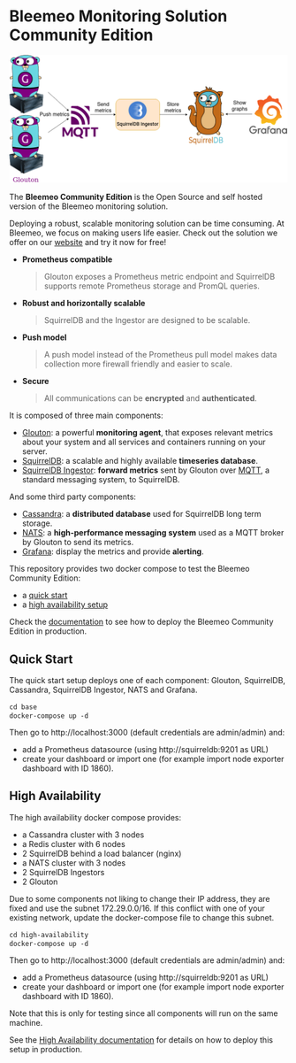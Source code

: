 # Bleemeo Monitoring Solution Community Edition

![Community Edition](community-edition.drawio.png)

The **Bleemeo Community Edition** is the Open Source and self hosted version of
the Bleemeo monitoring solution.

Deploying a robust, scalable monitoring solution can be time consuming. At
Bleemeo, we focus on making users life easier. Check out the solution we offer
on our [website](https://bleemeo.com) and try it now for free!

- **Prometheus compatible**
  > Glouton exposes a Prometheus metric endpoint and SquirrelDB supports remote
  > Prometheus storage and PromQL queries.
- **Robust and horizontally scalable**
  > SquirrelDB and the Ingestor are designed to be scalable.
- **Push model**
  > A push model instead of the Prometheus pull model makes data collection more
  > firewall friendly and easier to scale.
- **Secure**
  > All communications can be **encrypted** and **authenticated**.

It is composed of three main components:

- [Glouton](https://bleemeo.com/glouton/): a powerful **monitoring agent**, that
  exposes relevant metrics about your system and all services and containers
  running on your server.
- [SquirrelDB](https://bleemeo.com/squirreldb/): a scalable and highly available
  **timeseries database**.
- [SquirrelDB Ingestor](https://github.com/bleemeo/squirreldb-ingestor):
  **forward metrics** sent by Glouton over [MQTT](https://mqtt.org/), a standard
  messaging system, to SquirrelDB.

And some third party components:

- [Cassandra](https://cassandra.apache.org): a **distributed database** used for
  SquirrelDB long term storage.
- [NATS](https://nats.io/): a **high-performance messaging system** used as a
  MQTT broker by Glouton to send its metrics.
- [Grafana](https://grafana.com/): display the metrics and provide **alerting**.

This repository provides two docker compose to test the Bleemeo Community
Edition:

- a [quick start](#quick-start)
- a [high availability setup](#high-availability)

Check the [documentation](https://docs.bleemeo.com/community) to see how to
deploy the Bleemeo Community Edition in production.

## Quick Start

The quick start setup deploys one of each component: Glouton, SquirrelDB,
Cassandra, SquirrelDB Ingestor, NATS and Grafana.

```shell
cd base
docker-compose up -d
```

Then go to http://localhost:3000 (default credentials are admin/admin) and:

- add a Prometheus datasource (using http://squirreldb:9201 as URL)
- create your dashboard or import one (for example import node exporter
  dashboard with ID 1860).

## High Availability

The high availability docker compose provides:

- a Cassandra cluster with 3 nodes
- a Redis cluster with 6 nodes
- 2 SquirrelDB behind a load balancer (nginx)
- a NATS cluster with 3 nodes
- 2 SquirrelDB Ingestors
- 2 Glouton

Due to some components not liking to change their IP address, they are fixed and
use the subnet 172.29.0.0/16. If this conflict with one of your existing
network, update the docker-compose file to change this subnet.

```shell
cd high-availability
docker-compose up -d
```

Then go to http://localhost:3000 (default credentials are admin/admin) and:

- add a Prometheus datasource (using http://squirreldb:9201 as URL)
- create your dashboard or import one (for example import node exporter
  dashboard with ID 1860).

Note that this is only for testing since all components will run on the same
machine.

See the
[High Availability documentation](https://docs.bleemeo.com/community/high-availability)
for details on how to deploy this setup in production.
